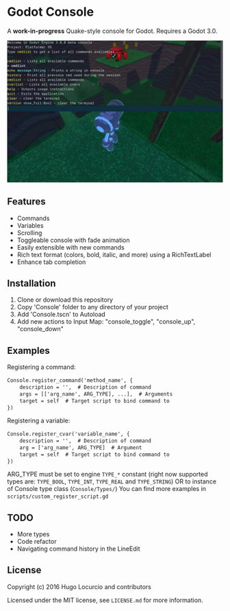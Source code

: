 Godot Console
============

A **work-in-progress** Quake-style console for Godot. Requires a Godot 3.0.

![Preview](https://github.com/DmitriySalnikov/godot-console/blob/master/screenshot_3.png)

## Features

- Commands
- Variables
- Scrolling
- Toggleable console with fade animation
- Easily extensible with new commands
- Rich text format (colors, bold, italic, and more) using a RichTextLabel
- Enhance tab completion

## Installation

1. Clone or download this repository
2. Copy 'Console' folder to any directory of your project
3. Add 'Console.tscn' to Autoload
4. Add new actions to Input Map: "console_toggle", "console_up", "console_down"

## Examples

Registering a command:
```gdscript
Console.register_command('method_name', {
	description = '',  # Description of command
	args = [['arg_name', ARG_TYPE], ...],  # Arguments
	target = self  # Target script to bind command to
})
```
Registering a variable:
```gdscript
Console.register_cvar('variable_name', {
	description = '',  # Description of command
	arg = ['arg_name', ARG_TYPE]  # Argument
	target = self  # Target script to bind command to
})
```

ARG_TYPE must be set to engine `TYPE_*` constant (right now supported types are: `TYPE_BOOL`, `TYPE_INT`, `TYPE_REAL` and `TYPE_STRING`) OR to instance of Console type class (`Console/Types/`)
You can find more examples in `scripts/custom_register_script.gd`

## TODO

- More types
- Code refactor
- Navigating command history in the LineEdit

## License

Copyright (c) 2016 Hugo Locurcio and contributors

Licensed under the MIT license, see `LICENSE.md` for more information.
